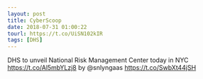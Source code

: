 ```yaml
---
layout: post
title: CyberScoop
date: 2018-07-31 01:00:22
tourl: https://t.co/UiSN102kIR
tags: [DHS]
---
```

DHS to unveil National Risk Management Center today in NYC https://t.co/Al5mbYLzj8 by @snlyngaas https://t.co/SwbXt44jSH